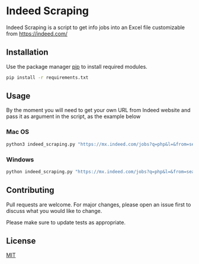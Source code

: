 # Indeed Scraping

Indeed Scraping is a script to get info jobs into an Excel file customizable from https://indeed.com/ 

## Installation

Use the package manager [pip](https://pip.pypa.io/en/stable/) to install required modules.

```bash
pip install -r requirements.txt
```

## Usage
By the moment you will need to get your own URL from Indeed website and pass it as argument in the script, as the example below

### Mac OS
```python
python3 indeed_scraping.py "https://mx.indeed.com/jobs?q=php&l=&from=searchOnHP&vjk=ab8e2d4c5c516867"
```

### Windows
```python
python indeed_scraping.py "https://mx.indeed.com/jobs?q=php&l=&from=searchOnHP&vjk=ab8e2d4c5c516867"
```

## Contributing

Pull requests are welcome. For major changes, please open an issue first
to discuss what you would like to change.

Please make sure to update tests as appropriate.

## License

[MIT](https://choosealicense.com/licenses/mit/)

